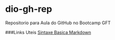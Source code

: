 # dio-gh-rep
Repositorio para Aula do GitHub no Bootcamp GFT

###Links Uteis
[Sintaxe Basica Markdown](https://www.markdownguide.org/basic-syntax/)
